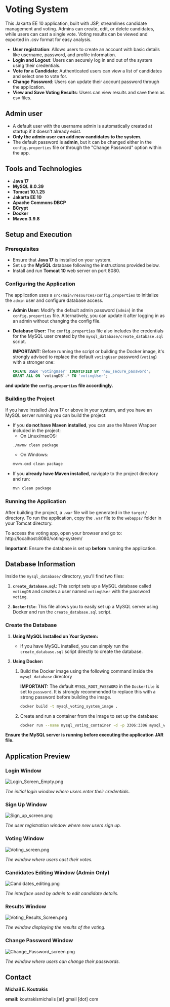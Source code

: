 # Voting System
This Jakarta EE 10 application, built with JSP, streamlines candidate management and voting.
Admins can create, edit, or delete candidates, while users can cast a single vote.
Voting results can be viewed and exported in .csv format for easy analysis.

- **User registration**: Allows users to create an account with basic details like username, password, and profile information.
- **Login and Logout**: Users can securely log in and out of the system using their credentials.
- **Vote for a Candidate**: Authenticated users can view a list of candidates and select one to vote for.
- **Change Password**: Users can update their account password through the application.
- **View and Save Voting Results**: Users can view results and save them as csv files.

## Admin user
- A default user with the username admin is automatically created at startup if it doesn't already exist.
- **Only the admin user can add new candidates to the system.**
- The default password is **admin**, but it can be changed either in the
  `config.properties` file or through the "Change Password" option within the app.

## Tools and Technologies
- **Java 17**
- **MySQL 8.0.39**
- **Tomcat 10.1.25**
- **Jakarta EE 10**
- **Apache Commons DBCP**
- **BCrypt**
- **Docker**
- **Maven 3.9.8**

## Setup and Execution

### Prerequisites
- Ensure that **Java 17** is installed on your system.
- Set up the **MySQL** database following the instructions provided below.
- Install and run **Tomcat 10** web server on port 8080.

### Configuring the Application

The application uses a `src/main/resources/config.properties` to initialize the `admin` user and configure database access.

- **Admin User:** Modify the default admin password (`admin`) in the `config.properties` file.
  Alternatively, you can update it after logging in as an admin without changing the config file.

- **Database User:** The `config.properties` file also includes the credentials for the MySQL user created by the `mysql_database/create_database.sql` script.

  **IMPORTANT:** Before running the script or building the Docker image, it's strongly advised to replace the default `votingUser` password (`voting`) with a stronger one:

  ```sql
  CREATE USER 'votingUser' IDENTIFIED BY 'new_secure_password';
  GRANT ALL ON `votingDB`.* TO 'votingUser';

**and update the `config.properties` file accordingly.**

### Building the Project
If you have installed Java 17 or above in your system, and you have an MySQL server running you can build the project:
- If you **do not have Maven installed**, you can use the Maven Wrapper included in the project:
  - On Linux/macOS:
  ```bash
  ./mvnw clean package
  ```
  - On Windows:
  ```bash
  mvwn.cmd clean package 
  ```
- If you **already have Maven installed**, navigate to the project directory and run:
  ```bash
  mvn clean package
  ```

### Running the Application

After building the project, a `.war` file will be generated in the `target/` directory.
To run the application, copy the `.war` file to the `webapps/` folder in your Tomcat directory.

To access the voting app, open your browser and go to: http://localhost:8080/voting-system/

**Important**: Ensure the database is set up **before** running the application.

## Database Information

Inside the `mysql_database/` directory, you'll find two files:

1. **`create_database.sql`**: This script sets up a MySQL database called `votingDB` 
and creates a user named `votingUser` with the password `voting`.


2. **`Dockerfile`**: This file allows you to easily set up a MySQL server using
Docker and run the `create_database.sql` script.

### Create the Database

1. **Using MySQL Installed on Your System:**
    - If you have MySQL installed, you can simply run the `create_database.sql` script 
   directly to create the database.

2. **Using Docker:**
   1. Build the Docker image using the following command inside the `mysql_database` directory

      **IMPORTANT:** The default `MYSQL_ROOT_PASSWORD` in the `Dockerfile` is set to `password`.
      It is strongly recommended to replace this with a strong password before building the image.
      ```bash
      docker build -t mysql_voting_system_image .
      ```
   2. Create and run a container from the image to set up the database:
      ```bash
      docker run --name mysql_voting_container -d -p 3306:3306 mysql_voting_system_image
      ```

**Ensure the MySQL server is running before executing the application JAR file.**

## Application Preview

### Login Window
![Login_Screen_Empty.png](app_screenshots/Login_Screen_Empty.png)

*The initial login window where users enter their credentials.*

### Sign Up Window
![Sign_up_screen.png](app_screenshots/Sign_up_screen.png)

*The user registration window where new users sign up.*

### Voting Window
![Voting_screen.png](app_screenshots/Voting_screen.png)

*The window where users cast their votes.*

### Candidates Editing Window (Admin Only)
![Candidates_editing.png](app_screenshots/Candidates_editing.png)

*The interface used by admin to edit candidate details.*

### Results Window
![Voting_Results_Screen.png](app_screenshots/Voting_Results_Screen.png)

*The window displaying the results of the voting.*

### Change Password Window
![Change_Password_screen.png](app_screenshots/Change_Password_screen.png)

*The window where users can change their passwords.*

## Contact
**Michail E. Koutrakis**

**email:** koutrakismichalis [at] gmail [dot] com
